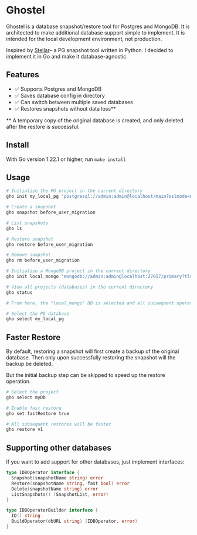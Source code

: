 # Ghostel

Ghostel is a database snapshot/restore tool for Postgres and MongoDB. It is architected to make additional database support simple to implement. It is intended for the local development environment, not production.

Inspired by [Stellar](https://github.com/fastmonkeys/stellar)– a PG snapshot tool written in Python. I decided to implement it in Go and make it database-agnostic.

## Features

- ✅ Supports Postgres and MongoDB
- ✅ Saves database config in directory
- ✅ Can switch between multiple saved databases
- ✅ Restores snapshots without data loss**

** A temporary copy of the original database is created, and only deleted after the restore is successful.

## Install

With Go version 1.22.1 or higher, run `make install`

## Usage

```sh
# Initialize the PG project in the current directory
gho init my_local_pg "postgresql://admin:admin@localhost/main?sslmode=disable"

# Create a snapshot
gho snapshot before_user_migration

# List snapshots
gho ls

# Restore snapshot
gho restore before_user_migration

# Remove snapshot
gho rm before_user_migration

# Initialize a MongoDB project in the current directory
gho init local_mongo "mongodb://admin:admin@localhost:27017/primary?tls=false"

# View all projects (databases) in the current directory
gho status

# From here, the "local_mongo" DB is selected and all subsequent operations will affect that DB

# Select the PG database
gho select my_local_pg
```

## Faster Restore
By default, restoring a snapshot will first create a backup of the original database. Then only upon successfully restoring the snapshot will the backup be deleted.

But the initial backup step can be skipped to speed up the restore operation.

```sh
# Select the project
gho select myDb

# Enable fast restore
gho set fastRestore true

# All subsequent restores will be faster 
gho restore v1
```

## Supporting other databases

If you want to add support for other databases, just implement interfaces:
```go
type IDBOperator interface {
  Snapshot(snapshotName string) error
  Restore(snapshotName string, fast bool) error
  Delete(snapshotName string) error
  ListSnapshots() (SnapshotList, error)
}

type IDBOperatorBuilder interface {
  ID() string
  BuildOperator(dbURL string) (IDBOperator, error)
}
```
